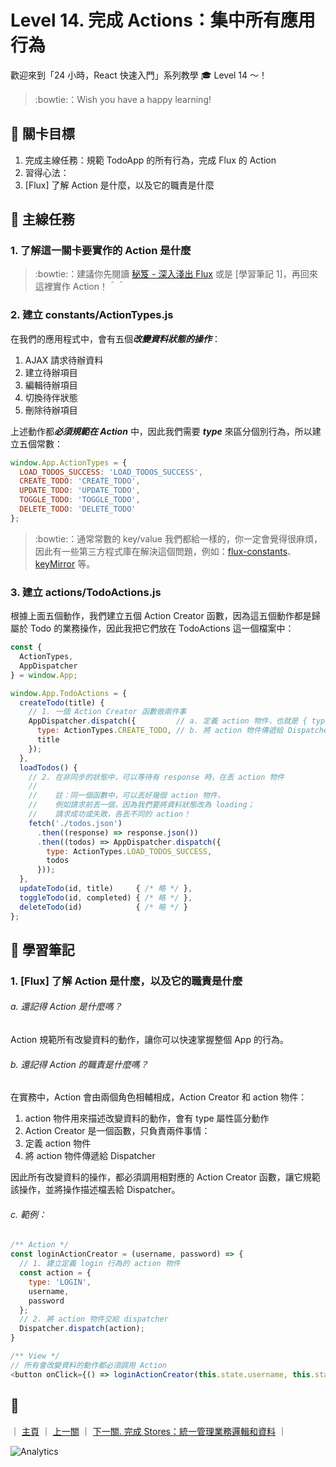 # Level 14. 完成 Actions：集中所有應用行為

歡迎來到「24 小時，React 快速入門」系列教學 :mortar_board: Level 14 ～！
> :bowtie:：Wish you have a happy learning!


## :checkered_flag: 關卡目標

1. 完成主線任務：規範 TodoApp 的所有行為，完成 Flux 的 Action
2. 習得心法：
  1. [Flux] 了解 Action 是什麼，以及它的職責是什麼


## :triangular_flag_on_post: 主線任務

### 1. 了解這一關卡要實作的 Action 是什麼

> :bowtie:：建議你先閱讀 [秘笈 - 深入淺出 Flux](https://medium.com/p/44a48c320e11) 或是 [學習筆記 1]，再回來這裡實作 Action！＾＾

### 2. 建立 constants/ActionTypes.js

在我們的應用程式中，會有五個***改變資料狀態的操作***：

1. AJAX 請求待辦資料
2. 建立待辦項目
3. 編輯待辦項目
4. 切換待伴狀態
5. 刪除待辦項目

上述動作都***必須規範在 Action*** 中，因此我們需要 ***type*** 來區分個別行為，所以建立五個常數：

```js
window.App.ActionTypes = {
  LOAD_TODOS_SUCCESS: 'LOAD_TODOS_SUCCESS',
  CREATE_TODO: 'CREATE_TODO',
  UPDATE_TODO: 'UPDATE_TODO',
  TOGGLE_TODO: 'TOGGLE_TODO',
  DELETE_TODO: 'DELETE_TODO'
};
```

> :bowtie:：通常常數的 key/value 我們都給一樣的，你一定會覺得很麻煩，因此有一些第三方程式庫在解決這個問題，例如：[flux-constants](https://github.com/boichee/flux-constants)、[keyMirror](https://github.com/STRML/keyMirror) 等。

### 3. 建立 actions/TodoActions.js

根據上面五個動作，我們建立五個 Action Creator 函數，因為這五個動作都是歸屬於 Todo 的業務操作，因此我把它們放在 TodoActions 這一個檔案中：

```js
const {
  ActionTypes,
  AppDispatcher
} = window.App;

window.App.TodoActions = {
  createTodo(title) {
    // 1. 一個 Action Creator 函數做兩件事
    AppDispatcher.dispatch({         // a. 定義 action 物件，也就是 { type: ..., title: ... }
      type: ActionTypes.CREATE_TODO, // b. 將 action 物件傳遞給 Dispatcher，這裡用 .dispatch() 將 action 丟給 Dispacther
      title
    });
  },
  loadTodos() {
    // 2. 在非同步的狀態中，可以等待有 response 時，在丟 action 物件
    //
    //    註：同一個函數中，可以丟好幾個 action 物件，
    //    例如請求前丟一個，因為我們要將資料狀態改為 loading；
    //    請求成功或失敗，各丟不同的 action！
    fetch('./todos.json')
      .then((response) => response.json())
      .then((todos) => AppDispatcher.dispatch({
        type: ActionTypes.LOAD_TODOS_SUCCESS,
        todos
      }));
  },
  updateTodo(id, title)     { /* 略 */ },
  toggleTodo(id, completed) { /* 略 */ },
  deleteTodo(id)            { /* 略 */ }
};
```


## :book: 學習筆記

### 1. [Flux] 了解 Action 是什麼，以及它的職責是什麼

###### a. 還記得 Action 是什麼嗎？

Action 規範所有改變資料的動作，讓你可以快速掌握整個 App 的行為。

###### b. 還記得 Action 的職責是什麼嗎？

在實務中，Action 會由兩個角色相輔相成，Action Creator 和 action 物件：

1. action 物件用來描述改變資料的動作，會有 type 屬性區分動作
2. Action Creator 是一個函數，只負責兩件事情：
  1. 定義 action 物件
  2. 將 action 物件傳遞給 Dispatcher

因此所有改變資料的操作，都必須調用相對應的 Action Creator 函數，讓它規範該操作，並將操作描述檔丟給 Dispatcher。

###### c. 範例：

```js
/** Action */
const loginActionCreator = (username, password) => {
  // 1. 建立定義 login 行為的 action 物件
  const action = {
    type: 'LOGIN',
    username,
    password
  };
  // 2. 將 action 物件交給 dispatcher
  Dispatcher.dispatch(action);
}

/** View */
// 所有會改變資料的動作都必須調用 Action
<button onClick={() => loginActionCreator(this.state.username, this.state.password)}>login</button>
```


## :rocket:

｜ [主頁](../) ｜ [上一關](../level-13_flux-dispatcher) ｜ [下一關. 完成 Stores：統一管理業務邏輯和資料](../level-15_flux-stores) ｜


![Analytics](https://shining-ga-beacon.appspot.com/UA-77436651-1/level-14_flux-actions?pixel)
